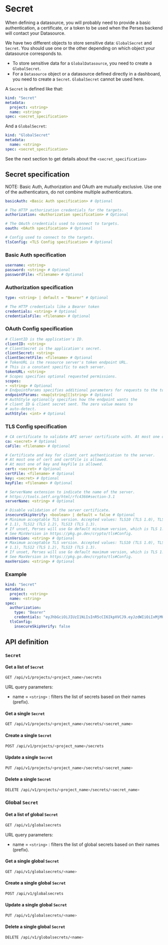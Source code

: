 # Secret

When defining a datasource, you will probably need to provide a basic authentication, a certificate, or a token to be
used when the Perses backend will contact your Datasource.

We have two different objects to store sensitive data: `GlobalSecret` and `Secret`.
You should use one or the other depending on which object your datasource corresponds to.

- To store sensitive data for a `GlobalDatasource`, you need to create a `GlobalSecret`.
- For a `Datasource` object or a datasource defined directly in a dashboard, you need to create a `Secret`. `GlobalSecret` cannot be used here.

A `Secret` is defined like that:

```yaml
kind: "Secret"
metadata:
  project: <string>
  name: <string>
spec: <secret_specification>
```

And a `GlobalSecret`:

```yaml
kind: "GlobalSecret"
metadata:
  name: <string>
spec: <secret_specification>
```

See the next section to get details about the `<secret_specification>`

## Secret specification

NOTE: Basic Auth, Authorization and OAuth are mutually exclusive.
Use one of the authenticators, do not combine multiple authenticators.

```yaml
basicAuth: <Basic Auth specification> # Optional

# The HTTP authorization credentials for the targets.
authorization: <Authorization specification> # Optional

# The OAuth credentials used to connect to targets.
oauth: <OAuth specification> # Optional

# Config used to connect to the targets.
tlsConfig: <TLS Config specification> # Optional
```

### Basic Auth specification

```yaml
username: <string>
password: <string> # Optional
passwordFile: <filename> # Optional
```

### Authorization specification

```yaml
type: <string> | default = "Bearer" # Optional

# The HTTP credentials like a Bearer token
credentials: <string> # Optional
credentialsFile: <filename> # Optional
```

### OAuth Config specification

```yaml
# ClientID is the application's ID.
clientID: <string>
# ClientSecret is the application's secret.
clientSecret: <string>
clientSecretFile: <filename> # Optional
# TokenURL is the resource server's token endpoint URL. 
# This is a constant specific to each server.
tokenURL: <string> 
# Scopes specifies optional requested permissions.
scopes: 
- <string> # Optional
# EndpointParams specifies additional parameters for requests to the token endpoint.
endpointParams: <map[string][]string> # Optional
# AuthStyle optionally specifies how the endpoint wants the
# client ID & client secret sent. The zero value means to
# auto-detect.
authStyle: <int> # Optional 
```

### TLS Config specification

```yaml
# CA certificate to validate API server certificate with. At most one of ca and ca_file is allowed.
ca: <secret> # Optional
caFile: <filename> # Optional

# Certificate and key for client cert authentication to the server.
# At most one of cert and certFile is allowed.
# At most one of key and keyFile is allowed.
cert: <secret> # Optional
certFile: <filename> # Optional
key: <secret> # Optional
keyFile: <filename> # Optional

# ServerName extension to indicate the name of the server.
# https://tools.ietf.org/html/rfc4366#section-3.1
serverName: <string> # Optional

# Disable validation of the server certificate.
insecureSkipVerify: <boolean> | default = false # Optional
# Minimum acceptable TLS version. Accepted values: TLS10 (TLS 1.0), TLS11 (TLS
# 1.1), TLS12 (TLS 1.2), TLS13 (TLS 1.3).
# If unset, Perses will use Go default minimum version, which is TLS 1.2.
# See MinVersion in https://pkg.go.dev/crypto/tls#Config.
minVersion: <string> # Optional
# Maximum acceptable TLS version. Accepted values: TLS10 (TLS 1.0), TLS11 (TLS
# 1.1), TLS12 (TLS 1.2), TLS13 (TLS 1.3).
# If unset, Perses will use Go default maximum version, which is TLS 1.3.
# See MaxVersion in https://pkg.go.dev/crypto/tls#Config.
maxVersion: <string> # Optional
```

### Example

```yaml
kind: "Secret"
metadata:
  project: <string>
  name: <string>
spec:
  authorization:
    type: "Bearer"
    credentials: "eyJhbGciOiJIUzI1NiIsInR5cCI6IkpXVCJ9.eyJzdWIiOiIxMjM0NTY3ODkwIiwibmFtZSI6IkpvaG4gRG9lIiwiaWF0IjoxNTE2MjM5MDIyfQ.SflKxwRJSMeKKF2QT4fwpMeJf36POk6yJV_adQssw5c"
  tlsConfig:
    insecureSkipVerify: false
```

## API definition

### `Secret`

#### Get a list of `Secret`

```bash
GET /api/v1/projects/<project_name>/secrets
```

URL query parameters:

- name = `<string>` : filters the list of secrets based on their names (prefix).

#### Get a single `Secret`

```bash
GET /api/v1/projects/<project_name>/secrets/<secret_name>
```

#### Create a single `Secret`

```bash
POST /api/v1/projects/<project_name>/secrets
```

#### Update a single `Secret`

```bash
PUT /api/v1/projects/<project_name>/secrets/<secret_name>
```

#### Delete a single `Secret`

```bash
DELETE /api/v1/projects/<project_name>/secrets/<secret_name>
```

### Global `Secret`

#### Get a list of global `Secret`

```bash
GET /api/v1/globalsecrets
```

URL query parameters:

- name = `<string>` : filters the list of global secrets based on their names (prefix).

#### Get a single global `Secret`

```bash
GET /api/v1/globalsecrets/<name>
```

#### Create a single global `Secret`

```bash
POST /api/v1/globalsecrets
```

#### Update a single global `Secret`

```bash
PUT /api/v1/globalsecrets/<name>
```

#### Delete a single global `Secret`

```bash
DELETE /api/v1/globalsecrets/<name>
```
